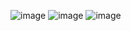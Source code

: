 ![image](https://github.com/user-attachments/assets/067eb1e8-57e7-4ba3-b9f0-8fbe42e9310b)
![image](https://github.com/user-attachments/assets/38a6b8e8-4117-4dd0-815d-0c5fff412cef)
![image](https://github.com/user-attachments/assets/53f11004-4f3a-48fa-86fe-5615b288928e)
